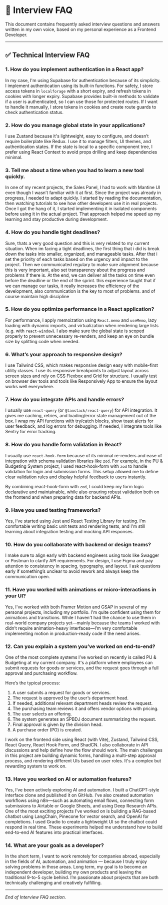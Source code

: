 # 📄 Interview FAQ

This document contains frequently asked interview questions and answers written in my own voice, based on my personal experience as a Frontend Developer.

---

## ✅ Technical Interview FAQ

### 1. How do you implement authentication in a React app?

In my case, I'm using Supabase for authentication because of its simplicity. I implement authentication using its built-in functions. For safety, I store access tokens in `localforage` with a short expiry, and refresh tokens in cookies with longer expiry. Supabase provides built-in methods to validate if a user is authenticated, so I can use those for protected routes. If I want to handle it manually, I store tokens in cookies and create route guards to check authentication status.

### 2. How do you manage global state in your applications?

I use Zustand because it's lightweight, easy to configure, and doesn’t require boilerplate like Redux. I use it to manage filters, UI themes, and authentication states. If the state is local to a specific component tree, I prefer using React Context to avoid props drilling and keep dependencies minimal.

### 3. Tell me about a time when you had to learn a new tool quickly.

In one of my recent projects, the Sales Panel, I had to work with Mantine UI even though I wasn’t familiar with it at first. Since the project was already in progress, I needed to adapt quickly. I started by reading the documentation, then watching tutorials to see how other developers use it in real projects. Once I got the hang of it, I started implementing it in isolated components before using it in the actual project. That approach helped me speed up my learning and stay productive during development.

### 4. How do you handle tight deadlines?

Sure, thats a very good question and this is very related to my current situation. When im facing a tight deadlines, the first thing that i did is break down the tasks into smaller, organized, and manageable tasks. After that i set the priority of each tasks based on the urgency and impact to the project. Then we communicated regulary to make sure alignment because this is very important, also set transparency about the progress and problems if there is. At the end, we can deliver all the tasks on time even before the deadline or the end of the sprint. this experience taught that if we can manage our tasks, it really increases the efficiency of the development, also communication is the key to most of problems. and of course maintain high discipline

### 5. How do you optimize performance in a React application?

For performance, I apply memoization using `React.memo` and `useMemo`, lazy loading with dynamic imports, and virtualization when rendering large lists (e.g. with `react-window`). I also make sure the global state is scoped properly to prevent unnecessary re-renders, and keep an eye on bundle size by splitting code when needed.

### 6. What’s your approach to responsive design?

I use Tailwind CSS, which makes responsive design easy with mobile-first utility classes. I use its responsive breakpoints to adjust layout across screen sizes and rely on CSS Flexbox and Grid for structure. I usually test on browser dev tools and tools like Responsively App to ensure the layout works well everywhere.

### 7. How do you integrate APIs and handle errors?

I usually use `react-query` (or `@tanstack/react-query`) for API integration. It gives me caching, retries, and loading/error state management out of the box. I wrap my API functions with try/catch blocks, show toast alerts for user feedback, and log errors for debugging. If needed, I integrate tools like Sentry for error tracking.

### 8. How do you handle form validation in React?

I usually use `react-hook-form` because of its minimal re-renders and ease of integration with schema validation libraries like `zod`. For example, in the PU & Budgeting System project, I used react-hook-form with `zod` to handle validation for login and submission forms. This setup allowed me to define clear validation rules and display helpful feedback to users instantly.

By combining react-hook-form with `zod`, I could keep my form logic declarative and maintainable, while also ensuring robust validation both on the frontend and when preparing data for backend APIs.

### 9. Have you used testing frameworks?

Yes, I’ve started using Jest and React Testing Library for testing. I’m comfortable writing basic unit tests and rendering tests, and I'm still learning about integration testing and mocking API responses.

### 10. How do you collaborate with backend or design teams?

I make sure to align early with backend engineers using tools like Swagger or Postman to clarify API requirements. For design, I use Figma and pay attention to consistency in spacing, typography, and layout. I ask questions early if something’s unclear to avoid rework and always keep the communication open.

### 11. Have you worked with animations or micro-interactions in your UI?

Yes, I've worked with both Framer Motion and GSAP in several of my personal projects, including my portfolio. I'm quite confident using them for animations and transitions. While I haven't had the chance to use them in real-world company projects yet—mainly because the teams I worked with didn’t require animation-heavy interfaces—I’m very comfortable implementing motion in production-ready code if the need arises.

### 12. Can you explain a system you’ve worked on end-to-end?

One of the most complete systems I’ve worked on recently is called PU & Budgeting at my current company. It's a platform where employees can submit requests for goods or services, and the request goes through a full approval and purchasing workflow.

Here’s the typical process:

1. A user submits a request for goods or services.
2. The request is approved by the user’s department head.
3. If needed, additional relevant department heads review the request.
4. The purchasing team reviews it and offers vendor options with pricing.
5. The user selects an offering.
6. The system generates an SPBDJ document summarizing the request.
7. Final approval is given by the division head.
8. A purchase order (PO) is created.

I work on the frontend side using React (with Vite), Zustand, Tailwind CSS, React Query, React Hook Form, and ShadCN. I also collaborate in API discussions and help define how the flow should work. The main challenges in this project are building dynamic forms, handling a multi-step approval process, and rendering different UIs based on user roles. It's a complex but rewarding system to work on.

### 13. Have you worked on AI or automation features?

Yes, I’ve been actively exploring AI and automation. I built a ChatGPT-style interface clone and published it on GitHub. I’ve also created automation workflows using n8n—such as automating email flows, connecting form submissions to Airtable or Google Sheets, and using Deep Research APIs. One of the most exciting projects I’ve worked on is building a RAG-based chatbot using LangChain, Pinecone for vector search, and OpenAI for completions. I used Gradio to create a lightweight UI so the chatbot could respond in real time. These experiments helped me understand how to build end-to-end AI features into practical interfaces.

### 14. What are your goals as a developer?

In the short term, I want to work remotely for companies abroad, especially in the fields of AI, automation, and animation — because I truly enjoy solving problems in those areas. Long term, my goal is to become an independent developer, building my own products and leaving the traditional 9-to-5 cycle behind. I’m passionate about projects that are both technically challenging and creatively fulfilling.

---

_End of Interview FAQ section._
